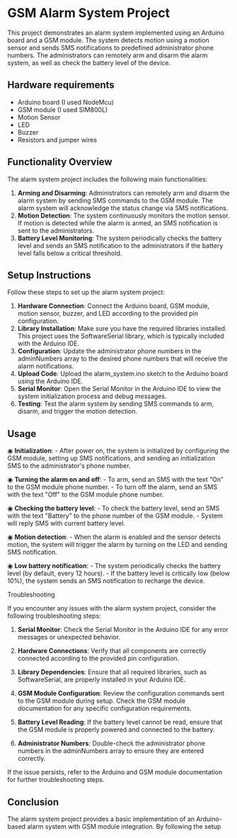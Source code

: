 # GSM Alarm System Project

This project demonstrates an alarm system implemented using an Arduino board and a GSM module. The system detects motion using a motion sensor and sends SMS notifications to predefined administrator phone numbers. The administrators can remotely arm and disarm the alarm system, as well as check the battery level of the device.

## Hardware requirements

- Arduino board (I used NodeMcu)
- GSM module (I used SIM800L)
- Motion Sensor
- LED
- Buzzer
- Resistors and jumper wires

## Functionality Overview

The alarm system project includes the following main functionalities:

1. **Arming and Disarming**: Administrators can remotely arm and disarm the alarm system by sending SMS commands to the GSM module. The alarm system will acknowledge the status change via SMS notifications.
2. **Motion Detection**: The system continuously monitors the motion sensor. If motion is detected while the alarm is armed, an SMS notification is sent to the administrators.
3. **Battery Level Monitoring**: The system periodically checks the battery level and sends an SMS notification to the administrators if the battery level falls below a critical threshold.

## Setup Instructions

Follow these steps to set up the alarm system project:

1. **Hardware Connection**: Connect the Arduino board, GSM module, motion sensor, buzzer, and LED according to the provided pin configuration.
2. **Library Installation**: Make sure you have the required libraries installed. This project uses the SoftwareSerial library, which is typically included with the Arduino IDE.
3. **Configuration**: Update the administrator phone numbers in the adminNumbers array to the desired phone numbers that will receive the alarm notifications.
4. **Upload Code**: Upload the alarm_system.ino sketch to the Arduino board using the Arduino IDE.
5. **Serial Monitor**: Open the Serial Monitor in the Arduino IDE to view the system initialization process and debug messages.
6. **Testing**: Test the alarm system by sending SMS commands to arm, disarm, and trigger the motion detection.

## Usage

◉ **Initialization**:
     - After power on, the system is initialized by configuring the GSM module, setting up SMS notifications, and sending an initialization SMS to the administrator's phone number.

◉ **Turning the alarm on and off**:
     - To arm, send an SMS with the text “On” to the GSM module phone number.
     - To turn off the alarm, send an SMS with the text "Off" to the GSM module phone number.

◉ **Checking the battery level**:
     - To check the battery level, send an SMS with the text "Battery" to the phone number of the GSM module.
     - System will reply SMS with current battery level.

◉ **Motion detection**:
     - When the alarm is enabled and the sensor detects motion, the system will trigger the alarm by turning on the LED and sending SMS notification.

◉ **Low battery notification**:
     - The system periodically checks the battery level (by default, every 12 hours).
     - If the battery level is critically low (below 10%), the system sends an SMS notification to recharge the device.


 Troubleshooting

If you encounter any issues with the alarm system project, consider the following troubleshooting steps:

1. **Serial Monitor**: Check the Serial Monitor in the Arduino IDE for any error messages or unexpected behavior.

2. **Hardware Connections**: Verify that all components are correctly connected according to the provided pin configuration.

3. **Library Dependencies**: Ensure that all required libraries, such as SoftwareSerial, are properly installed in your Arduino IDE.

4. **GSM Module Configuration**: Review the configuration commands sent to the GSM module during setup. Check the GSM module documentation for any specific configuration requirements.

5. **Battery Level Reading**: If the battery level cannot be read, ensure that the GSM module is properly powered and connected to the battery.

6. **Administrator Numbers**: Double-check the administrator phone numbers in the adminNumbers array to ensure they are entered correctly.

If the issue persists, refer to the Arduino and GSM module documentation for further troubleshooting steps.

## Conclusion

The alarm system project provides a basic implementation of an Arduino-based alarm system with GSM module integration. By following the setup

